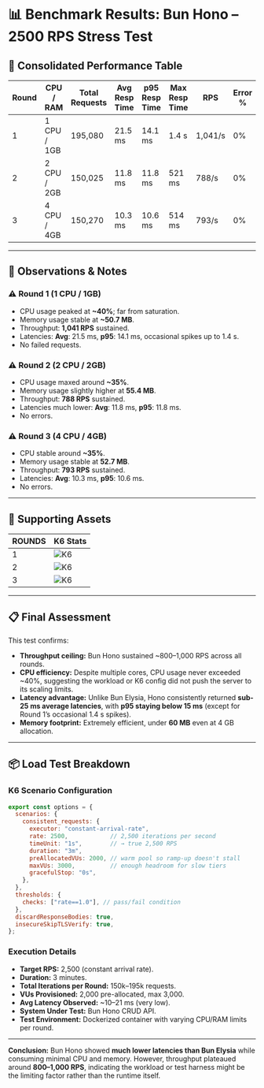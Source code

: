 # 📊 Benchmark Results: Bun Hono – 2500 RPS Stress Test

## 🧪 Consolidated Performance Table

| Round | CPU / RAM   | Total Requests | Avg Resp Time | p95 Resp Time | Max Resp Time | RPS     | Error % | CPU Max | Mem Max  |
|-------|-------------|---------------|---------------|---------------|---------------|---------|---------|---------|----------|
| 1     | 1 CPU / 1GB | 195,080       | 21.5 ms       | 14.1 ms       | 1.4 s         | 1,041/s | 0%      | ~40%    | ~50.7 MB |
| 2     | 2 CPU / 2GB | 150,025       | 11.8 ms       | 11.8 ms       | 521 ms        |   788/s | 0%      | ~35%    | ~55.4 MB |
| 3     | 4 CPU / 4GB | 150,270       | 10.3 ms       | 10.6 ms       | 514 ms        |   793/s | 0%      | ~35%    | ~52.7 MB |

---

## 🧠 Observations & Notes

### ⚠ Round 1 (1 CPU / 1GB)
- CPU usage peaked at **~40%**; far from saturation.
- Memory usage stable at **~50.7 MB**.
- Throughput: **1,041 RPS** sustained.
- Latencies: **Avg**: 21.5 ms, **p95**: 14.1 ms, occasional spikes up to 1.4 s.
- No failed requests.

### ⚠ Round 2 (2 CPU / 2GB)
- CPU usage maxed around **~35%**.
- Memory usage slightly higher at **55.4 MB**.
- Throughput: **788 RPS** sustained.
- Latencies much lower: **Avg**: 11.8 ms, **p95**: 11.8 ms.
- No errors.

### ⚠ Round 3 (4 CPU / 4GB)
- CPU stable around **~35%**.
- Memory usage stable at **52.7 MB**.
- Throughput: **793 RPS** sustained.
- Latencies: **Avg**: 10.3 ms, **p95**: 10.6 ms.
- No errors.

---

## 🔧 Supporting Assets

| ROUNDS | K6 Stats      |
|--------|---------------|
| 1      | ![K6](sandbox:/mnt/data/7f5ec905-8d87-44fa-8e70-5a0cdc4339ef.png) |
| 2      | ![K6](sandbox:/mnt/data/93df23ae-3639-46b6-81ba-dbd2892b2218.png) |
| 3      | ![K6](sandbox:/mnt/data/992c2e17-9d3c-43ed-a975-650d0d0391bf.png) |

---

## 📋 Final Assessment

This test confirms:

- **Throughput ceiling:** Bun Hono sustained ~800–1,000 RPS across all rounds.
- **CPU efficiency:** Despite multiple cores, CPU usage never exceeded ~40%, suggesting the workload or K6 config did not push the server to its scaling limits.
- **Latency advantage:** Unlike Bun Elysia, Hono consistently returned **sub-25 ms average latencies**, with **p95 staying below 15 ms** (except for Round 1’s occasional 1.4 s spikes).
- **Memory footprint:** Extremely efficient, under **60 MB** even at 4 GB allocation.

---

## 📦 Load Test Breakdown

### **K6 Scenario Configuration**
```javascript
export const options = {
  scenarios: {
    consistent_requests: {
      executor: "constant-arrival-rate",
      rate: 2500,            // 2,500 iterations per second
      timeUnit: "1s",        // → true 2,500 RPS
      duration: "3m",
      preAllocatedVUs: 2000, // warm pool so ramp-up doesn't stall
      maxVUs: 3000,          // enough headroom for slow tiers
      gracefulStop: "0s",
    },
  },
  thresholds: {
    checks: ["rate==1.0"], // pass/fail condition
  },
  discardResponseBodies: true,
  insecureSkipTLSVerify: true,
};
```

### **Execution Details**
- **Target RPS:** 2,500 (constant arrival rate).
- **Duration:** 3 minutes.
- **Total Iterations per Round:** 150k–195k requests.
- **VUs Provisioned:** 2,000 pre-allocated, max 3,000.
- **Avg Latency Observed:** ~10–21 ms (very low).
- **System Under Test:** Bun Hono CRUD API.
- **Test Environment:** Dockerized container with varying CPU/RAM limits per round.

---

**Conclusion:** Bun Hono showed **much lower latencies than Bun Elysia** while consuming minimal CPU and memory. However, throughput plateaued around **800–1,000 RPS**, indicating the workload or test harness might be the limiting factor rather than the runtime itself.
